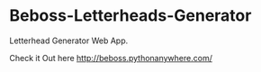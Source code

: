 # Beboss-Letterheads-Generator
Letterhead Generator Web App.

Check it Out here
http://beboss.pythonanywhere.com/
